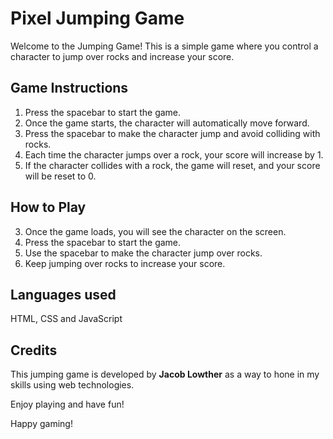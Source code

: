 # Pixel Jumping Game

Welcome to the Jumping Game! This is a simple game where you control a character to jump over rocks and increase your score.

## Game Instructions

1. Press the spacebar to start the game.
2. Once the game starts, the character will automatically move forward.
3. Press the spacebar to make the character jump and avoid colliding with rocks.
4. Each time the character jumps over a rock, your score will increase by 1.
5. If the character collides with a rock, the game will reset, and your score will be reset to 0.

## How to Play

3. Once the game loads, you will see the character on the screen.
4. Press the spacebar to start the game.
5. Use the spacebar to make the character jump over rocks.
6. Keep jumping over rocks to increase your score.

## Languages used

HTML, CSS and JavaScript


## Credits

This jumping game is developed by **Jacob Lowther** as a way to hone in my skills using web technologies.

Enjoy playing and have fun!

Happy gaming!